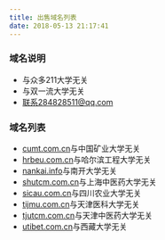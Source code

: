 ```yaml
---
title: 出售域名列表
date: 2018-05-13 21:17:41
---
```

### 域名说明
- 与众多211大学无关
- 与双一流大学无关
- 联系284828511@qq.com

### 域名列表
- [cumt.com.cn](https://gking.net/categories/cumt-com-cn/%E4%B8%AD%E5%9B%BD%E7%9F%BF%E4%B8%9A%E5%A4%A7%E5%AD%A6/)与中国矿业大学无关
- [hrbeu.com.cn](https://gking.net/categories/hrbeu-com-cn/%E5%93%88%E5%B0%94%E6%BB%A8%E5%B7%A5%E7%A8%8B%E5%A4%A7%E5%AD%A6/)与哈尔滨工程大学无关
- [nankai.info](https://gking.net/categories/nankai-info/%E5%8D%97%E5%BC%80%E5%A4%A7%E5%AD%A6/)与南开大学无关
- [shutcm.com.cn](https://gking.net/categories/shutcm-com-cn/%E4%B8%8A%E6%B5%B7%E4%B8%AD%E5%8C%BB%E8%8D%AF%E5%A4%A7%E5%AD%A6/)与上海中医药大学无关
- [sicau.com.cn](https://gking.net/categories/sicau-com-cn/%E5%9B%9B%E5%B7%9D%E5%86%9C%E4%B8%9A%E5%A4%A7%E5%AD%A6/)与四川农业大学无关
- [tijmu.com.cn](https://gking.net/categories/tijmu-com-cn/%E5%A4%A9%E6%B4%A5%E5%8C%BB%E7%A7%91%E5%A4%A7%E5%AD%A6/)与天津医科大学无关
- [tjutcm.com.cn](https://gking.net/categories/tjutcm-com-cn/%E5%A4%A9%E6%B4%A5%E4%B8%AD%E5%8C%BB%E8%8D%AF%E5%A4%A7%E5%AD%A6/)与天津中医药大学无关
- [utibet.com.cn](https://gking.net/categories/utibet-com-cn/%E8%A5%BF%E8%97%8F%E5%A4%A7%E5%AD%A6/)与西藏大学无关